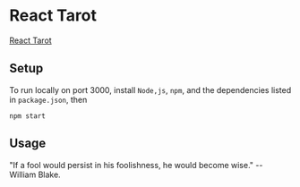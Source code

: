 # React Tarot

[React Tarot](https://react-tarot.netlify.app/)

## Setup

To run locally on port 3000, install `Node,js`, `npm`, and the dependencies listed in `package.json`, then

`npm start`

## Usage

"If a fool would persist in his foolishness, he would become wise." -- William Blake.

